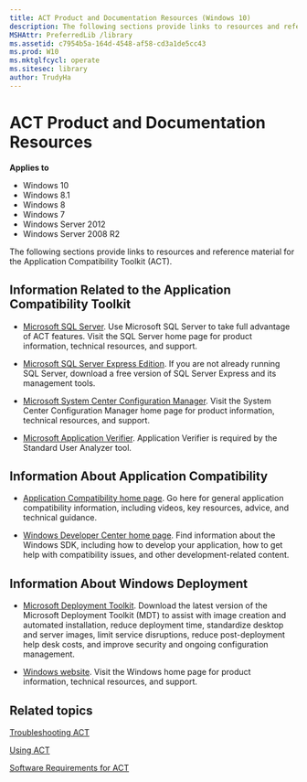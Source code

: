 ```yaml
---
title: ACT Product and Documentation Resources (Windows 10)
description: The following sections provide links to resources and reference material for the Application Compatibility Toolkit (ACT).
MSHAttr: PreferredLib /library
ms.assetid: c7954b5a-164d-4548-af58-cd3a1de5cc43
ms.prod: W10
ms.mktglfcycl: operate
ms.sitesec: library
author: TrudyHa
---
```


# ACT Product and Documentation Resources


**Applies to**

-   Windows 10
-   Windows 8.1
-   Windows 8
-   Windows 7
-   Windows Server 2012
-   Windows Server 2008 R2

The following sections provide links to resources and reference material for the Application Compatibility Toolkit (ACT).

## Information Related to the Application Compatibility Toolkit


-   [Microsoft SQL Server](http://go.microsoft.com/fwlink/p/?LinkId=184584). Use Microsoft SQL Server to take full advantage of ACT features. Visit the SQL Server home page for product information, technical resources, and support.

-   [Microsoft SQL Server Express Edition](http://go.microsoft.com/fwlink/p/?LinkId=690325). If you are not already running SQL Server, download a free version of SQL Server Express and its management tools.

-   [Microsoft System Center Configuration Manager](http://go.microsoft.com/fwlink/p/?LinkId=690326). Visit the System Center Configuration Manager home page for product information, technical resources, and support.

-   [Microsoft Application Verifier](http://go.microsoft.com/fwlink/p/?LinkId=52529). Application Verifier is required by the Standard User Analyzer tool.

## Information About Application Compatibility


-   [Application Compatibility home page](http://go.microsoft.com/fwlink/p/?LinkId=184586). Go here for general application compatibility information, including videos, key resources, advice, and technical guidance.

-   [Windows Developer Center home page](http://go.microsoft.com/fwlink/p/?LinkId=184587). Find information about the Windows SDK, including how to develop your application, how to get help with compatibility issues, and other development-related content.

## Information About Windows Deployment


-   [Microsoft Deployment Toolkit](http://go.microsoft.com/fwlink/p/?LinkId=618117). Download the latest version of the Microsoft Deployment Toolkit (MDT) to assist with image creation and automated installation, reduce deployment time, standardize desktop and server images, limit service disruptions, reduce post-deployment help desk costs, and improve security and ongoing configuration management.

-   [Windows website](http://go.microsoft.com/fwlink/p/?LinkId=731). Visit the Windows home page for product information, technical resources, and support.

## Related topics


[Troubleshooting ACT](troubleshooting-act.md)

[Using ACT](using-act.md)

[Software Requirements for ACT](software-requirements-for-act.md)

 

 





